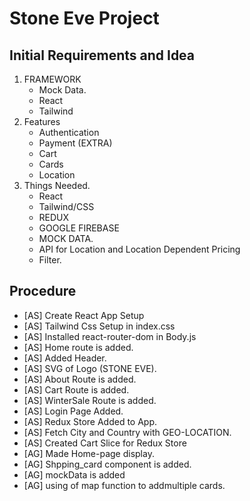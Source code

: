 # Stone Eve Project

## Initial Requirements and Idea

1. FRAMEWORK
    - Mock Data.
    - React
    - Tailwind
2. Features
    - Authentication
    - Payment (EXTRA)
    - Cart
    - Cards
    - Location
3. Things Needed.
    - React
    - Tailwind/CSS
    - REDUX
    - GOOGLE FIREBASE
    - MOCK DATA.
    - API for Location and Location Dependent Pricing
    - Filter.

## Procedure

-   [AS] Create React App Setup
-   [AS] Tailwind Css Setup in index.css
-   [AS] Installed react-router-dom in Body.js
-   [AS] Home route is added.
-   [AS] Added Header.
-   [AS] SVG of Logo (STONE EVE).
-   [AS] About Route is added.
-   [AS] Cart Route is added.
-   [AS] WinterSale Route is added.
-   [AS] Login Page Added.
-   [AS] Redux Store Added to App.
-   [AS] Fetch City and Country with GEO-LOCATION.
-   [AS] Created Cart Slice for Redux Store
-   [AG] Made Home-page display.
-   [AG] Shpping_card component is added.
-   [AG] mockData is added
-   [AG] using of map function to addmultiple cards.
